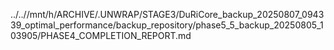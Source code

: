 ../..//mnt/h/ARCHIVE/.UNWRAP/STAGE3/DuRiCore_backup_20250807_094339_optimal_performance/backup_repository/phase5_5_backup_20250805_103905/PHASE4_COMPLETION_REPORT.md